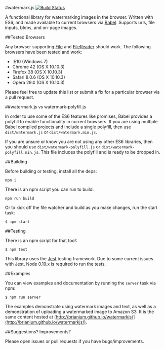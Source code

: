 #watermark.js [![Build Status](https://travis-ci.org/brianium/watermarkjs.svg?branch=master)](https://travis-ci.org/brianium/watermarkjs)

A functional library for watermarking images in the browser. Written with ES6, and made available
to current browsers via [Babel](https://babeljs.io/). Supports urls, file inputs, blobs, and on-page images.

##Tested Browsers

Any browser supporting [File](https://developer.mozilla.org/en-US/docs/Web/API/File#Browser_compatibility) and [FileReader](https://developer.mozilla.org/en-US/docs/Web/API/FileReader#Browser_compatibility) should work. The following browsers have been
tested and work:

* IE10 (Windows 7)
* Chrome 42 (OS X 10.10.3)
* Firefox 38 (OS X 10.10.3)
* Safari 8.0.6 (OS X 10.10.3)
* Opera 29.0 (OS X 10.10.3)

Please feel free to update this list or submit a fix for a particular browser via a pull request.

##watermark.js vs watermark-polyfill.js

In order to use some of the ES6 features like promises, Babel provides a polyfill to enable functionality in current browsers. If you are using multiple Babel compiled projects and include
a single polyfill, then use `dist/watermark.js` or `dist/watermark.min.js`.

If you are unsure or know you are not using any other ES6 libraries, then you should use `dist/watermark-polyfill.js` or `dist/watermark-polyfill.min.js`. This file includes the polyfill
and is ready to be dropped in.

##Building

Before building or testing, install all the deps:

```
npm i
```

There is an npm script you can run to build:

```
npm run build
```

Or to kick off the file watcher and build as you make changes, run the start task:

```
$ npm start
```

##Testing

There is an npm script for that too!:

```
$ npm test
```

This library uses the [Jest](https://facebook.github.io/jest/) testing framework. Due to some current
issues with Jest, Node 0.10.x is required to run the tests.

##Examples

You can view examples and documentation by running the `server` task via npm:

```
$ npm run server
```

The examples demonstrate using watermark images and text, as well as a demonstration
of uploading a watermarked image to Amazon S3. It is the same content hosted at
[http://brianium.github.io/watermarkjs/](http://brianium.github.io/watermarkjs/).

##Suggestions? Improvements?

Please open issues or pull requests if you have bugs/improvements.
